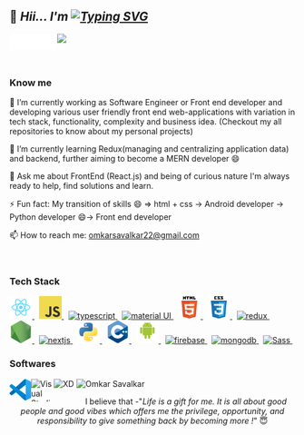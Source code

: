 
## 👋 <i align="center">Hii... I'm <a href="https://git.io/typing-svg"><img src="https://readme-typing-svg.demolab.com?font=mv+boli&weight=700&size=37&duration=4000&pause=3000&color=4B80F7&vCenter=true&multiline=true&width=300&lines=Omkar+Savalkar" alt="Typing SVG" /></a></i>

<a href="https://linkedin.com/in/omkar-savalkar" target="_blank"><img align="left" alt="omkar savalkar | LinkedIn" width="28" src="https://github.com/Aakarsh-B/trying-repos/blob/master/linkedin.svg" /></a>
<a href="https://www.instagram.com/omkar.s22" target="_blank"><img align="left" alt="omkar savalkar | Instagram" width="28" src="https://github.com/Aakarsh-B/trying-repos/blob/master/insta.svg" /></a>
<a href="https://omkar-ownwebapp.vercel.app" target="_blank"><img align="left" alt="omkar.me" width="28" src="https://github.com/Aakarsh-B/trying-repos/blob/master/www.svg" /></a>
![](https://visitor-badge.glitch.me/badge?page_id=OmkarSavalkar.OmkarSavalkar)
<br/>
<br/>
<br/>

### Know me
🔭 I’m currently working as Software Engineer or Front end developer and developing various user friendly front end web-applications with variation in tech stack, functionality, complexity and business idea. (Checkout my all repositories to know about my personal projects)

🌱 I’m currently learning Redux(managing and centralizing application data) and backend, further aiming to become a MERN developer 😄

💬 Ask me about FrontEnd (React.js) and being of curious nature I'm always ready to help, find solutions and learn.

⚡ Fun fact: My transition of skills 😄 => html + css -> Android developer -> Python developer 😄-> Front end developer

📫 How to reach me: omkarsavalkar22@gmail.com
<br/>
<br/>
<br/>
### Tech Stack

<p align="left"> 
<a href="https://developer.android.com" target="_blank"> <img src="https://raw.githubusercontent.com/github/explore/80688e429a7d4ef2fca1e82350fe8e3517d3494d/topics/react/react.png" alt="react" width="40" height="40"/> </a>&nbsp
<a href="https://developer.android.com" target="_blank"> <img src="https://raw.githubusercontent.com/github/explore/80688e429a7d4ef2fca1e82350fe8e3517d3494d/topics/javascript/javascript.png" alt="javascript" width="40" height="40"/> </a>&nbsp
<a href="https://developer.android.com" target="_blank"> <img src="https://cdn.iconscout.com/icon/free/png-64/typescript-3521774-2945272.png" alt="typescript" width="40" height="40"/> </a>&nbsp
<a href="https://developer.android.com" target="_blank"> <img src="https://cdn.worldvectorlogo.com/logos/material-ui-1.svg" alt="material UI" width="40" height="40"/> </a>&nbsp
<a href="https://www.w3.org/html/" target="_blank"> <img src="https://raw.githubusercontent.com/devicons/devicon/master/icons/html5/html5-original-wordmark.svg" alt="html5" width="40" height="40"/> </a>&nbsp
<a href="https://www.w3schools.com/css/" target="_blank"> <img src="https://raw.githubusercontent.com/devicons/devicon/master/icons/css3/css3-original-wordmark.svg" alt="css3" width="40" height="40"/> </a>&nbsp
<a href="https://www.w3.org/html/" target="_blank"> <img src="https://cdn.worldvectorlogo.com/logos/redux.svg" alt="redux" width="40" height="40"/> </a>&nbsp
<a href="https://developer.android.com" target="_blank"> <img src="https://raw.githubusercontent.com/github/explore/80688e429a7d4ef2fca1e82350fe8e3517d3494d/topics/nodejs/nodejs.png" alt="node.js" width="40" height="40"/> </a>&nbsp
<a href="https://developer.android.com" target="_blank"> <img src="https://www.rlogical.com/wp-content/uploads/2021/08/Rlogical-Blog-Images-thumbnail.png" alt="nextjs" width="40" height="40"/> </a>&nbsp
</a> <a href="https://www.python.org" target="_blank"> <img src="https://raw.githubusercontent.com/devicons/devicon/master/icons/python/python-original.svg" alt="python" width="40" height="40"/> </a>&nbsp
<a href="https://www.w3schools.com/cpp/" target="_blank"> <img src="https://raw.githubusercontent.com/devicons/devicon/master/icons/cplusplus/cplusplus-original.svg" alt="cplusplus" width="40" height="40"/> </a>&nbsp
<a href="https://developer.android.com" target="_blank"> <img src="https://raw.githubusercontent.com/devicons/devicon/master/icons/android/android-original-wordmark.svg" alt="android" width="40" height="40"/> </a>&nbsp
<a href="https://firebase.google.com/" target="_blank"> <img src="https://www.vectorlogo.zone/logos/firebase/firebase-icon.svg" alt="firebase" width="40" height="40"/> </a>&nbsp
<a href="https://www.mongodb.com/home" target="_blank"> <img src="https://img.icons8.com/color/512/mongodb.png" alt="mongodb" width="40" height="40"/> </a>&nbsp
<a href="https://sass-lang.com/" target="_blank"> <img src="https://upload.wikimedia.org/wikipedia/commons/thumb/9/96/Sass_Logo_Color.svg/512px-Sass_Logo_Color.svg.png?20150315202757" alt="Sass" width="40" height="40"/> </a>&nbsp
</p>

### Softwares

<a href="https://visualstudio.microsoft.com/" target="_blank"><img align="left" alt="Visual Studio Code" width="38" height="38" src="https://raw.githubusercontent.com/github/explore/80688e429a7d4ef2fca1e82350fe8e3517d3494d/topics/visual-studio-code/visual-studio-code.png" /></a>
<a href="https://www.postman.com/" target="_blank"><img align="left" alt="Visual Studio Code" width="40" height="40" src="https://seeklogo.com/images/P/postman-api-platform-logo-D6B8AB9B0D-seeklogo.com.png" /></a>
<a href="https://developer.android.com/studio" target="_blank"> <img align="left" alt="XD" width="40" height="40" src="https://www.freepnglogos.com/uploads/android-logo-png/android-logo-android-studio-appjoy-25.png"/> </a>  
  
![Omkar Savalkar](https://raw.githubusercontent.com/Trilokia/Trilokia/379277808c61ef204768a61bbc5d25bc7798ccf1/bottom_header.svg)

<p align="center" >
  I believe that -"<i>Life is a gift for me. It is all about good people and good vibes which offers me the privilege, opportunity, and responsibility to give something back by becoming more !</i>"  😇
  </p>
<!--
**OmkarSavalkar/OmkarSavalkar** is a ✨ _special_ ✨ repository because its `README.md` (this file) appears on your GitHub profile.

Here are some ideas to get you started:

- 🔭 I’m currently working on ...
- 🌱 I’m currently learning ...
- 👯 I’m looking to collaborate on ...
- 🤔 I’m looking for help with ...
- 💬 Ask me about ...
- 📫 How to reach me: ...
- 😄 Pronouns: ...
- ⚡ Fun fact: ...
-->
